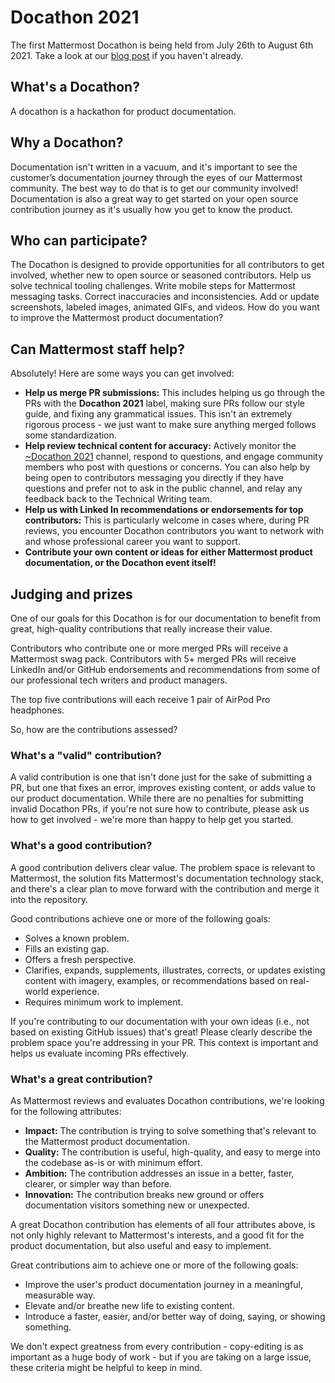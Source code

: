 # Docathon 2021

The first Mattermost Docathon is being held from July 26th to August 6th 2021. Take a look at our [blog post](https://mattermost.com/blog/docathon-2021/) if you haven't already.

## What's a Docathon?

A docathon is a hackathon for product documentation.

## Why a Docathon?

Documentation isn't written in a vacuum, and it's important to see the customer’s documentation journey through the eyes of our Mattermost community. The best way to do that is to get our community involved! Documentation is also a great way to get started on your open source contribution journey as it's usually how you get to know the product.

## Who can participate?

The Docathon is designed to provide opportunities for all contributors to get involved, whether new to open source or seasoned contributors. Help us solve technical tooling challenges. Write mobile steps for Mattermost messaging tasks. Correct inaccuracies and inconsistencies. Add or update screenshots, labeled images, animated GIFs, and videos. How do you want to improve the Mattermost product documentation?

## Can Mattermost staff help?

Absolutely! Here are some ways you can get involved:

* **Help us merge PR submissions:** This includes helping us go through the PRs with the **Docathon 2021** label, making sure PRs follow our style guide, and fixing any grammatical issues. This isn't an extremely rigorous process - we just want to make sure anything merged follows some standardization.
* **Help review technical content for accuracy:** Actively monitor the [~Docathon 2021](https://community-daily.mattermost.com/core/channels/docathon2021) channel, respond to questions, and engage community members who post with questions or concerns. You can also help by being open to contributors messaging you directly if they have questions and prefer not to ask in the public channel, and relay any feedback back to the Technical Writing team.
* **Help us with Linked In recommendations or endorsements for top contributors:** This is particularly welcome in cases where, during PR reviews, you encounter Docathon contributors you want to network with and whose professional career you want to support.
* **Contribute your own content or ideas for either Mattermost product documentation, or the Docathon event itself!**

## Judging and prizes

One of our goals for this Docathon is for our documentation to benefit from great, high-quality contributions that really increase their value.

Contributors who contribute one or more merged PRs will receive a Mattermost swag pack. Contributors with 5+ merged PRs will receive LinkedIn and/or GitHub endorsements and recommendations from some of our professional tech writers and product managers.

The top five contributions will each receive 1 pair of AirPod Pro headphones.

So, how are the contributions assessed?

### What's a "valid" contribution?

A valid contribution is one that isn't done just for the sake of submitting a PR, but one that fixes an error, improves existing content, or adds value to our product documentation. While there are no penalties for submitting invalid Docathon PRs, if you're not sure how to contribute, please ask us how to get involved - we're more than happy to help get you started.

### What's a good contribution?

A good contribution delivers clear value. The problem space is relevant to Mattermost, the solution fits Mattermost's documentation technology stack, and there's a clear plan to move forward with the contribution and merge it into the repository.

Good contributions achieve one or more of the following goals:

* Solves a known problem.
* Fills an existing gap.
* Offers a fresh perspective.
* Clarifies, expands, supplements, illustrates, corrects, or updates existing content with imagery, examples, or recommendations based on real-world experience.
* Requires minimum work to implement.

If you're contributing to our documentation with your own ideas \(i.e., not based on existing GitHub issues\) that's great! Please clearly describe the problem space you're addressing in your PR. This context is important and helps us evaluate incoming PRs effectively.

### What's a great contribution?

As Mattermost reviews and evaluates Docathon contributions, we're looking for the following attributes:

* **Impact:** The contribution is trying to solve something that's relevant to the Mattermost product documentation.
* **Quality:** The contribution is useful, high-quality, and easy to merge into the codebase as-is or with minimum effort.
* **Ambition:** The contribution addresses an issue in a better, faster, clearer, or simpler way than before.
* **Innovation:** The contribution breaks new ground or offers documentation visitors something new or unexpected.

A great Docathon contribution has elements of all four attributes above, is not only highly relevant to Mattermost's interests, and a good fit for the product documentation, but also useful and easy to implement.

Great contributions aim to achieve one or more of the following goals:

* Improve the user's product documentation journey in a meaningful, measurable way.
* Elevate and/or breathe new life to existing content.
* Introduce a faster, easier, and/or better way of doing, saying, or showing something.

We don't expect greatness from every contribution - copy-editing is as important as a huge body of work - but if you are taking on a large issue, these criteria might be helpful to keep in mind.

